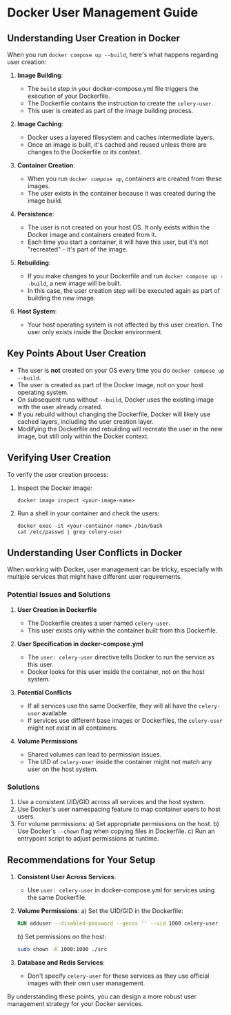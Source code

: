 # Docker User Management Guide

## Understanding User Creation in Docker

When you run `docker compose up --build`, here's what happens regarding user creation:

1. **Image Building**:
   - The `build` step in your docker-compose.yml file triggers the execution of your Dockerfile.
   - The Dockerfile contains the instruction to create the `celery-user`.
   - This user is created as part of the image building process.

2. **Image Caching**:
   - Docker uses a layered filesystem and caches intermediate layers.
   - Once an image is built, it's cached and reused unless there are changes to the Dockerfile or its context.

3. **Container Creation**:
   - When you run `docker compose up`, containers are created from these images.
   - The user exists in the container because it was created during the image build.

4. **Persistence**:
   - The user is not created on your host OS. It only exists within the Docker image and containers created from it.
   - Each time you start a container, it will have this user, but it's not "recreated" - it's part of the image.

5. **Rebuilding**:
   - If you make changes to your Dockerfile and run `docker compose up --build`, a new image will be built.
   - In this case, the user creation step will be executed again as part of building the new image.

6. **Host System**:
   - Your host operating system is not affected by this user creation. The user only exists inside the Docker environment.

## Key Points About User Creation

- The user is **not** created on your OS every time you do `docker compose up --build`.
- The user is created as part of the Docker image, not on your host operating system.
- On subsequent runs without `--build`, Docker uses the existing image with the user already created.
- If you rebuild without changing the Dockerfile, Docker will likely use cached layers, including the user creation layer.
- Modifying the Dockerfile and rebuilding will recreate the user in the new image, but still only within the Docker context.

## Verifying User Creation

To verify the user creation process:

1. Inspect the Docker image:
   ```
   docker image inspect <your-image-name>
   ```

2. Run a shell in your container and check the users:
   ```
   docker exec -it <your-container-name> /bin/bash
   cat /etc/passwd | grep celery-user
   ```

## Understanding User Conflicts in Docker

When working with Docker, user management can be tricky, especially with multiple services that might have different user requirements.

### Potential Issues and Solutions

1. **User Creation in Dockerfile**
   - The Dockerfile creates a user named `celery-user`.
   - This user exists only within the container built from this Dockerfile.

2. **User Specification in docker-compose.yml**
   - The `user: celery-user` directive tells Docker to run the service as this user.
   - Docker looks for this user inside the container, not on the host system.

3. **Potential Conflicts**
   - If all services use the same Dockerfile, they will all have the `celery-user` available.
   - If services use different base images or Dockerfiles, the `celery-user` might not exist in all containers.

4. **Volume Permissions**
   - Shared volumes can lead to permission issues.
   - The UID of `celery-user` inside the container might not match any user on the host system.

### Solutions

1. Use a consistent UID/GID across all services and the host system.
2. Use Docker's user namespacing feature to map container users to host users.
3. For volume permissions:
   a) Set appropriate permissions on the host.
   b) Use Docker's `--chown` flag when copying files in Dockerfile.
   c) Run an entrypoint script to adjust permissions at runtime.

## Recommendations for Your Setup

1. **Consistent User Across Services**: 
   - Use `user: celery-user` in docker-compose.yml for services using the same Dockerfile.

2. **Volume Permissions**: 
   a) Set the UID/GID in the Dockerfile:
      ```dockerfile
      RUN adduser --disabled-password --gecos '' --uid 1000 celery-user
      ```
   b) Set permissions on the host:
      ```bash
      sudo chown -R 1000:1000 ./src
      ```

3. **Database and Redis Services**:
   - Don't specify `celery-user` for these services as they use official images with their own user management.

By understanding these points, you can design a more robust user management strategy for your Docker services.